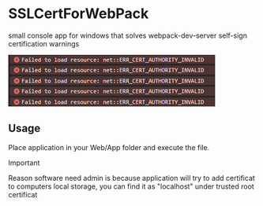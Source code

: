 # SSLCertForWebPack
small console app for windows that solves webpack-dev-server self-sign certification warnings

<img src="https://raw.githubusercontent.com/neisep/SSLCertForWebPack/master/error_console.png"/>


## Usage
Place application in your Web/App folder and execute the file.


> [!IMPORTANT]
> Reason software need admin is because application will try to add certificat to computers local storage, you can find it as "localhost" under trusted root certificat

